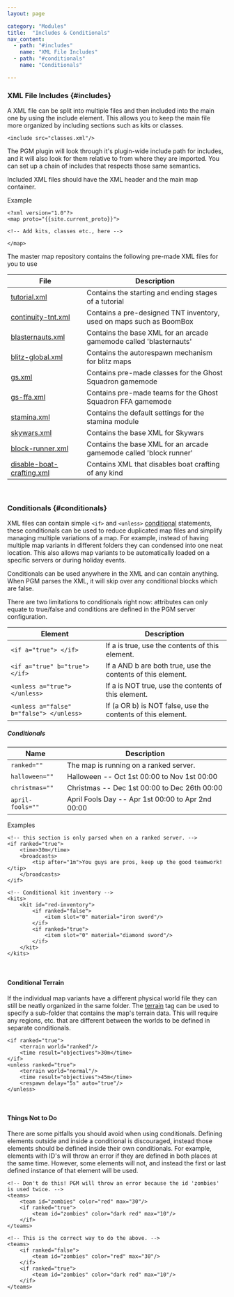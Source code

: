 ```yaml
---
layout: page

category: "Modules"
title:  "Includes & Conditionals"
nav_content:
  - path: "#includes"
    name: "XML File Includes"
  - path: "#conditionals"
    name: "Conditionals"

---
```


### XML File Includes {#includes}
A XML file can be split into multiple files and then included into the main one by using the include element. This allows you to keep the main file more organized by including sections such as kits or classes.

    <include src="classes.xml"/>

The PGM plugin will look through it's plugin-wide include path for includes, and it will also look for them relative to from where they are imported. You can set up a chain of includes that respects those same semantics.

Included XML files should have the XML header and the main map container.

Example

    <?xml version="1.0"?>
    <map proto="{{site.current_proto}}">

    <!-- Add kits, classes etc., here -->

    </map>

The master map repository contains the following pre-made XML files for you to use
<div class='table-responsive'>
  <table class='table table-striped table-condensed'>
    <thead>
      <tr>
        <th>File</th>
        <th>Description</th>
      </tr>
    </thead>
    <tbody>
      <tr>
        <td>
          <a href='https://maps.oc.tc/tutorial.xml'>tutorial.xml</a>
        </td>
        <td>Contains the starting and ending stages of a tutorial</td>
      </tr>
      <tr>
        <td>
          <a href='https://maps.oc.tc/continuity-tnt.xml'>continuity-tnt.xml</a>
        </td>
        <td>Contains a pre-designed TNT inventory, used on maps such as BoomBox</td>
      </tr>
      <tr>
        <td>
          <a href='https://maps.oc.tc/blasternauts.xml'>blasternauts.xml</a>
        </td>
        <td>Contains the base XML for an arcade gamemode called 'blasternauts'</td>
      </tr>
      <tr>
        <td>
          <a href='https://maps.oc.tc/Blitz/blitz-global.xml'>blitz-global.xml</a>
        </td>
        <td>Contains the autorespawn mechanism for blitz maps</td>
      </tr>
      <tr>
        <td>
          <a href='https://maps.oc.tc/Blitz/GS/gs.xml'>gs.xml</a>
        </td>
        <td>Contains pre-made classes for the Ghost Squadron gamemode</td>
      </tr>
      <tr>
        <td>
          <a href='https://maps.oc.tc/Blitz/GS/gs-ffa.xml'>gs-ffa.xml</a>
        </td>
        <td>Contains pre-made teams for the Ghost Squadron FFA gamemode</td>
      </tr>
      <tr>
        <td>
          <a href='https://maps.oc.tc/stamina.xml'>stamina.xml</a>
        </td>
        <td>Contains the default settings for the stamina module</td>
      </tr>
      <tr>
        <td>
          <a href='https://maps.oc.tc/Include/skywars.xml'>skywars.xml</a>
        </td>
        <td>Contains the base XML for Skywars</td>
      </tr>
      <tr>
        <td>
          <a href='https://maps.oc.tc/Include/block-runner.xml'>block-runner.xml</a>
        </td>
        <td>Contains the base XML for an arcade gamemode called 'block runner'</td>
      </tr>
      <tr>
        <td>
          <a href='https://maps.oc.tc/Include/disable-boat-crafting.xml'>disable-boat-crafting.xml</a>
        </td>
        <td>Contains XML that disables boat crafting of any kind</td>
      </tr>
    </tbody>
  </table>
</div>
<br/>

### Conditionals {#conditionals}

XML files can contain simple `<if>` and `<unless>` [conditional][1] statements, these conditionals can be used to reduce duplicated map files and simplify managing multiple variations of a map.
For example, instead of having multiple map variants in different folders they can condensed into one neat location.
This also allows map variants to be automatically loaded on a specific servers or during holiday events.

Conditionals can be used anywhere in the XML and can contain anything.
When PGM parses the XML, it will skip over any conditional blocks which are false.

There are two limitations to conditionals right now:
attributes can only equate to true/false and conditions are defined in the PGM server configuration.


[1]: https://en.wikipedia.org/wiki/Conditional_%28computer_programming%29
<div class='table-responsive'>
  <table class='table table-striped table-condensed'>
    <thead>
      <tr>
        <th>Element</th>
        <th>Description</th>
      </tr>
    </thead>
    <tbody>
      <tr>
        <td>
          <span class='highlight'>
            <code>&lt;if a=&quot;true&quot;&gt; &lt;/if&gt;</code>
          </span>
        </td>
        <td>
          If a is true, use the contents of this element.
        </td>
      </tr>
      <tr>
        <td>
          <span class='highlight'>
            <code>&lt;if a=&quot;true&quot; b=&quot;true&quot;&gt; &lt;/if&gt;</code>
          </span>
        </td>
        <td>
          If a AND b are both true, use the contents of this element.
        </td>
      </tr>
      <tr>
        <td>
          <span class='highlight'>
            <code>&lt;unless a=&quot;true&quot;&gt; &lt;/unless&gt;</code>
          </span>
        </td>
        <td>
          If a is NOT true, use the contents of this element.
        </td>
      </tr>
      <tr>
        <td>
          <span class='highlight'>
            <code>&lt;unless a=&quot;false&quot; b=&quot;false&quot;&gt; &lt;/unless&gt;</code>
          </span>
        </td>
        <td>
          If (a OR b) is NOT false, use the contents of this element.
        </td>
      </tr>
    </tbody>
  </table>
</div>
<h5>Conditionals</h5>
<div class='table-responsive'>
  <table class='table table-striped table-condensed'>
    <thead>
      <tr>
        <th>Name</th>
        <th>Description</th>
      </tr>
    </thead>
    <tbody>
      <tr>
        <td>
          <code>ranked=""</code>
        </td>
        <td>
          The map is running on a ranked server.
        </td>
      </tr>
      <tr>
        <td>
          <code>halloween=""</code>
        </td>
        <td>
          Halloween -- Oct 1st 00:00 to Nov 1st 00:00
        </td>
      </tr>
      <tr>
        <td>
          <code>christmas=""</code>
        </td>
        <td>
          Christmas -- Dec 1st 00:00 to Dec 26th 00:00
        </td>
      </tr>
      <tr>
        <td>
          <code>april-fools=""</code>
        </td>
        <td>
          April Fools Day -- Apr 1st 00:00 to Apr 2nd 00:00
        </td>
      </tr>
    </tbody>
  </table>
</div>
Examples

    <!-- this section is only parsed when on a ranked server. -->
    <if ranked="true">
        <time>30m</time>
        <broadcasts>
            <tip after="1m">You guys are pros, keep up the good teamwork!</tip>
        </broadcasts>
    </if>

    <!-- Conditional kit inventory -->
    <kits>
        <kit id="red-inventory">
            <if ranked="false">
                <item slot="0" material="iron sword"/>
            </if>
            <if ranked="true">
                <item slot="0" material="diamond sword"/>
            </if>
        </kit>
    </kits>

<br/>

#### Conditional Terrain
If the individual map variants have a different physical world file they can still be neatly organized in the same folder.
The [terrain](/modules/world#terrain) tag can be used to specify a sub-folder that contains the map's terrain data.
This will require any regions, etc. that are different between the worlds to be defined in separate conditionals.

    <if ranked="true">
        <terrain world="ranked"/>
        <time result="objectives">30m</time>
    </if>
    <unless ranked="true">
        <terrain world="normal"/>
        <time result="objectives">45m</time>
        <respawn delay="5s" auto="true"/>
    </unless>

<br/>

#### Things Not to Do

There are some pitfalls you should avoid when using conditionals.
Defining elements outside and inside a conditional is discouraged, instead those elements should be defined inside their own conditionals.
For example, elements with ID's will throw an error if they are defined in both places at the same time.
However, some elements will not, and instead the first or last defined instance of that element will be used.

    <!-- Don't do this! PGM will throw an error because the id 'zombies' is used twice. -->
    <teams>
        <team id="zombies" color="red" max="30"/>
        <if ranked="true">
            <team id="zombies" color="dark red" max="10"/>
        </if>
    </teams>

    <!-- This is the correct way to do the above. -->
    <teams>
        <if ranked="false">
            <team id="zombies" color="red" max="30"/>
        </if>
        <if ranked="true">
            <team id="zombies" color="dark red" max="10"/>
        </if>
    </teams>

